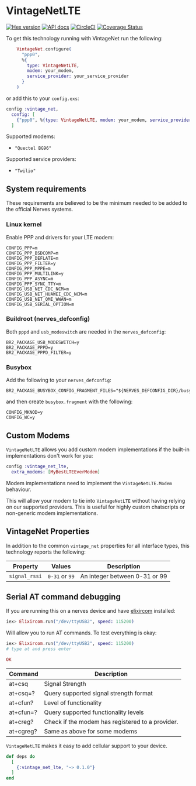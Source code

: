 # VintageNetLTE

[![Hex version](https://img.shields.io/hexpm/v/vintage_net_lte.svg "Hex version")](https://hex.pm/packages/vintage_net_lte)
[![API docs](https://img.shields.io/hexpm/v/vintage_net_lte.svg?label=hexdocs "API docs")](https://hexdocs.pm/vintage_net_lte/VintageNetEthernet.html)
[![CircleCI](https://circleci.com/gh/nerves-networking/vintage_net_lte.svg?style=svg)](https://circleci.com/gh/nerves-networking/vintage_net_lte)
[![Coverage Status](https://coveralls.io/repos/github/nerves-networking/vintage_net_lte/badge.svg?branch=master)](https://coveralls.io/github/nerves-networking/vintage_net_lte?branch=master)

To get this technology running with VintageNet run the following:

```elixir
    VintageNet.configure(
      "ppp0",
      %{
        type: VintageNetLTE,
        modem: your_modem,
        service_provider: your_service_provider
      }
    )
```

or add this to your `config.exs`:

```elixir
config :vintage_net,
  config: [
    {"ppp0", %{type: VintageNetLTE, modem: your_modem, service_provider: your_service_provider}}
  ]
```

Supported modems:

* `"Quectel BG96"`

Supported service providers:

* `"Twilio"`

## System requirements

These requirements are believed to be the minimum needed to be added to the
official Nerves systems.

### Linux kernel

Enable PPP and drivers for your LTE modem:

```text
CONFIG_PPP=m
CONFIG_PPP_BSDCOMP=m
CONFIG_PPP_DEFLATE=m
CONFIG_PPP_FILTER=y
CONFIG_PPP_MPPE=m
CONFIG_PPP_MULTILINK=y
CONFIG_PPP_ASYNC=m
CONFIG_PPP_SYNC_TTY=m
CONFIG_USB_NET_CDC_NCM=m
CONFIG_USB_NET_HUAWEI_CDC_NCM=m
CONFIG_USB_NET_QMI_WWAN=m
CONFIG_USB_SERIAL_OPTION=m
```

### Buildroot (nerves_defconfig)

Both `pppd` and `usb_modeswitch` are needed in the `nerves_defconfig`:

```text
BR2_PACKAGE_USB_MODESWITCH=y
BR2_PACKAGE_PPPD=y
BR2_PACKAGE_PPPD_FILTER=y
```

### Busybox

Add the following to your `nerves_defconfig`:

```text
BR2_PACKAGE_BUSYBOX_CONFIG_FRAGMENT_FILES="${NERVES_DEFCONFIG_DIR}/busybox.fragment"
```

and then create `busybox.fragment` with the following:

```text
CONFIG_MKNOD=y
CONFIG_WC=y
```

## Custom Modems

`VintageNetLTE` allows you add custom modem implementations if the built-in
implementations don't work for you:

```elixir
config :vintage_net_lte,
  extra_modems: [MyBestLTEEverModem]
```

Modem implementations need to implement the `VintageNetLTE.Modem` behaviour.

This will allow your modem to tie into `VintageNetLTE` without having relying
on our supported providers. This is useful for highly custom chatscripts or
non-generic modem implementations.

## VintageNet Properties

In addition to the common `vintage_net` properties for all interface types, this technology reports the following:

| Property      | Values         | Description                   |
| ------------- | -------------- | ----------------------------- |
| `signal_rssi` | `0-31` or `99` | An integer between 0-31 or 99 |

## Serial AT command debugging

If you are running this on a nerves device and have
[elixircom](https://github.com/mattludwigs/elixircom) installed:

```elixir
iex> Elixircom.run("/dev/ttyUSB2", speed: 115200)
```

Will allow you to run AT commands. To test everything is okay:

```elixir
iex> Elixircom.run("/dev/ttyUSB2", speed: 115200)
# type at and press enter

OK
```

| Command   | Description                                      |
| --------- | ------------------------------------------------ |
| at+csq    | Signal Strength                                  |
| at+csq=?  | Query supported signal strength format           |
| at+cfun?  | Level of functionality                           |
| at+cfun=? | Query supported functionality levels             |
| at+creg?  | Check if the modem has registered to a provider. |
| at+cgreg? | Same as above for some modems                    |

`VintageNetLTE` makes it easy to add cellular support to your device.

```elixir
def deps do
  [
    {:vintage_net_lte, "~> 0.1.0"}
  ]
end
```

